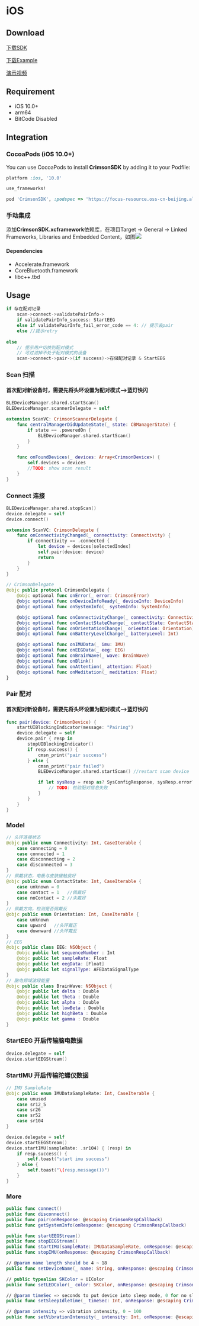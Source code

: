 # iOS

## Download

[下载SDK](https://focus-resource.oss-cn-beijing.aliyuncs.com/universal/crimson-sdk-prebuild/1.0.1/ios/CrimsonSDK.xcframework.zip)

[下载Example](https://focus-resource.oss-cn-beijing.aliyuncs.com/universal/crimson-sdk-prebuild/1.0.1/ios/CrimsonSDKExample.zip)

[演示视频](https://focus-resource.oss-cn-beijing.aliyuncs.com/universal/crimson-sdk-prebuild/1.0.0/ios/example.mp4)

## Requirement

* iOS 10.0+
* arm64
* BitCode Disabled

## Integration

### CocoaPods \(iOS 10.0+\)

You can use CocoaPods to install **CrimsonSDK** by adding it to your Podfile:

```ruby
platform :ios, '10.0'

use_frameworks!

pod 'CrimsonSDK', :podspec => 'https://focus-resource.oss-cn-beijing.aliyuncs.com/universal/crimson-sdk-prebuild/1.0.1/ios/CrimsonSDK.podspec'
```

### 手动集成

添加**CrimsonSDK.xcframework**依赖库，在项目Target -&gt; General -&gt; Linked Frameworks, Libraries and Embedded Content，如图![](.gitbook/assets/import_crimson_sdk.png)

#### Dependencies

* Accelerate.framework 
* CoreBluetooth.framework 
* libc++.tbd

## Usage

```java
if 存在配对记录 
	scan->connect->validatePairInfo->
	if validatePairInfo_success: StartEEG
	else if validatePairInfo_fail_error_code == 4: // 提示去pair
	else //提示retry
		
else	
	// 提示用户切换到配对模式
	// 可过滤掉不处于配对模式的设备
	scan->connect->pair->(if success)->存储配对记录 & StartEEG
```

### Scan 扫描

#### 首次配对新设备时，需要先将头环设置为配对模式--&gt;蓝灯快闪

```swift
BLEDeviceManager.shared.startScan()
BLEDeviceManager.scannerDelegate = self

extension ScanVC: CrimsonScannerDelegate {
    func centralManagerDidUpdateState(_ state: CBManagerState) {
        if state == .poweredOn {
            BLEDeviceManager.shared.startScan()
        }
    }

    func onFoundDevices(_ devices: Array<CrimsonDevice>) {
        self.devices = devices
        //TODO: show scan result
    }
}
```

### Connect 连接

```swift
BLEDeviceManager.shared.stopScan()
device.delegate = self
device.connect()

extension ScanVC: CrimsonDelegate {
    func onConnectivityChanged(_ connectivity: Connectivity) {
        if connectivity == .connected {
            let device = devices[selectedIndex]
            self.pair(device: device)
            return
        }
    }
}

// CrimsonDelegate
@objc public protocol CrimsonDelegate {
    @objc optional func onError(_ error: CrimsonError)
    @objc optional func onDeviceInfoReady(_ deviceInfo: DeviceInfo)
    @objc optional func onSystemInfo(_ systemInfo: SystemInfo)

    @objc optional func onConnectivityChange(_ connectivity: Connectivity)
    @objc optional func onContactStateChange(_ contactState: ContactState)
    @objc optional func onOrientationChange(_ orientation: Orientation)
    @objc optional func onBatteryLevelChange(_ batteryLevel: Int)

    @objc optional func onIMUData(_ imu: IMU)
    @objc optional func onEEGData(_ eeg: EEG)
    @objc optional func onBrainWave(_ wave: BrainWave)
    @objc optional func onBlink()
    @objc optional func onAttention(_ attention: Float)
    @objc optional func onMeditation(_ meditation: Float)
}
```

### Pair 配对

#### 首次配对新设备时，需要先将头环设置为配对模式--&gt;蓝灯快闪

```swift
func pair(device: CrimsonDevice) {
    startUIBlockingIndicator(message: "Pairing")
    device.delegate = self
    device.pair { resp in
        stopUIBlockingIndicator()
        if resp.success() {
            cmsn_print("pair success")
        } else {
            cmsn_print("pair failed")
            BLEDeviceManager.shared.startScan() //restart scan device

            if let sysResp = resp as? SysConfigResponse, sysResp.error?.code == .validatePairInfo {
                // TODO: 检验配对信息失败
            }
        }
    }
}
```

### Model

```swift
// 头环连接状态
@objc public enum Connectivity: Int, CaseIterable {
    case connecting = 0
    case connected = 1
    case disconnecting = 2
    case disconnected = 3
}
// 佩戴状态，电极与皮肤接触良好
@objc public enum ContactState: Int, CaseIterable {
    case unknown = 0
    case contact = 1   //佩戴好
    case noContact = 2 //未戴好
}
// 佩戴方向，检测是否佩戴反
@objc public enum Orientation: Int, CaseIterable {
    case unknown 
    case upward   //头环戴正
    case downward //头环戴反
}
// EEG
@objc public class EEG: NSObject {
    @objc public let sequenceNumber : Int
    @objc public let sampleRate: Float
    @objc public let eegData: [Float]
    @objc public let signalType: AFEDataSignalType
}
// 脑电频域波段能量
@objc public class BrainWave: NSObject {
    @objc public let delta : Double
    @objc public let theta : Double
    @objc public let alpha : Double
    @objc public let lowBeta : Double
    @objc public let highBeta : Double
    @objc public let gamma : Double
}
```

### StartEEG 开启传输脑电数据

```swift
device.delegate = self
device.startEEGStream()
```

### StartIMU 开启传输陀螺仪数据

```swift
// IMU SampleRate
@objc public enum IMUDataSampleRate: Int, CaseIterable {
    case unused
    case sr12_5
    case sr26
    case sr52
    case sr104
}

device.delegate = self
device.startEEGStream()
device.startIMU(sampleRate: .sr104) { (resp) in
    if resp.success() {
        self.toast("start imu success")
    } else {
        self.toast("\(resp.message())")
    }
}
```

### More

```swift
public func connect()
public func disconnect()
public func pair(onResponse: @escaping CrimsonRespCallback)
public func getSystemInfo(onResponse: @escaping CrimsonRespCallback)

public func startEEGStream()
public func stopEEGStream()
public func startIMU(sampleRate: IMUDataSampleRate, onResponse: @escaping CrimsonRespCallback)
public func stopIMU(onResponse: @escaping CrimsonRespCallback)

// @param name length should be 4 ~ 18
public func setDeviceName(_ name: String, onResponse: @escaping CrimsonRespCallback)

// public typealias SKColor = UIColor
public func setLEDColor(_ color: SKColor, onResponse: @escaping CrimsonRespCallback)

// @param timeSec => seconds to put device into sleep mode, 0 for no sleep
public func setSleepIdleTime(_ timeSec: Int, onResponse: @escaping CrimsonRespCallback)

// @param intensity => vibration intensity, 0 ~ 100
public func setVibrationIntensity(_ intensity: Int, onResponse: @escaping CrimsonRespCallback)
```

